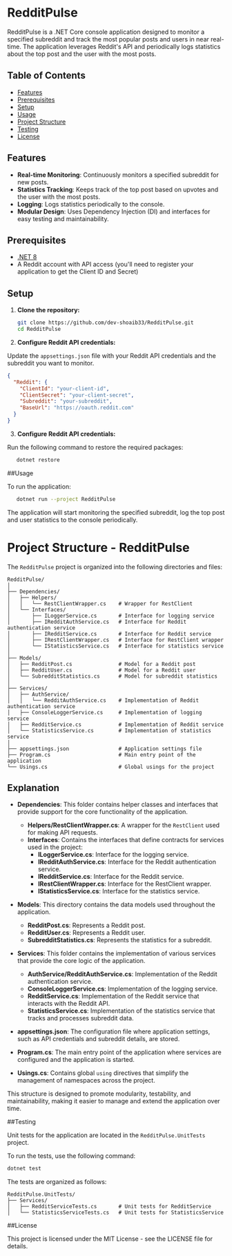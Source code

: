 # RedditPulse

RedditPulse is a .NET Core console application designed to monitor a specified subreddit and track the most popular posts and users in near real-time. The application leverages Reddit's API and periodically logs statistics about the top post and the user with the most posts.

## Table of Contents

- [Features](#features)
- [Prerequisites](#prerequisites)
- [Setup](#setup)
- [Usage](#usage)
- [Project Structure](#project-structure)
- [Testing](#testing)
- [License](#license)

## Features

- **Real-time Monitoring**: Continuously monitors a specified subreddit for new posts.
- **Statistics Tracking**: Keeps track of the top post based on upvotes and the user with the most posts.
- **Logging**: Logs statistics periodically to the console.
- **Modular Design**: Uses Dependency Injection (DI) and interfaces for easy testing and maintainability.

## Prerequisites

- [.NET 8](https://dotnet.microsoft.com/download/dotnet)
- A Reddit account with API access (you'll need to register your application to get the Client ID and Secret)

## Setup

1. **Clone the repository:**

   ```bash
   git clone https://github.com/dev-shoaib33/RedditPulse.git
   cd RedditPulse

2. **Configure Reddit API credentials:**

Update the `appsettings.json` file with your Reddit API credentials and the subreddit you want to monitor.

```json
{
  "Reddit": {
    "ClientId": "your-client-id",
    "ClientSecret": "your-client-secret",
    "Subreddit": "your-subreddit",
    "BaseUrl": "https://oauth.reddit.com"
  }
}
```
3. **Configure Reddit API credentials:**

Run the following command to restore the required packages:
```bash
   dotnet restore
```

##Usage

To run the application:
```bash
   dotnet run --project RedditPulse
```

The application will start monitoring the specified subreddit, log the top post and user statistics to the console periodically.

# Project Structure - RedditPulse

The `RedditPulse` project is organized into the following directories and files:

```{r, echo=FALSE, results='asis'}
RedditPulse/
│
├── Dependencies/
│   ├── Helpers/
│   │   └── RestClientWrapper.cs    # Wrapper for RestClient
│   └── Interfaces/
│       ├── ILoggerService.cs       # Interface for logging service
│       ├── IRedditAuthService.cs   # Interface for Reddit authentication service
│       ├── IRedditService.cs       # Interface for Reddit service
│       ├── IRestClientWrapper.cs   # Interface for RestClient wrapper
│       └── IStatisticsService.cs   # Interface for statistics service
│
├── Models/
│   ├── RedditPost.cs               # Model for a Reddit post
│   ├── RedditUser.cs               # Model for a Reddit user
│   └── SubredditStatistics.cs      # Model for subreddit statistics
│
├── Services/
│   ├── AuthService/
│   │   └── RedditAuthService.cs    # Implementation of Reddit authentication service
│   ├── ConsoleLoggerService.cs     # Implementation of logging service
│   ├── RedditService.cs            # Implementation of Reddit service
│   └── StatisticsService.cs        # Implementation of statistics service
│
├── appsettings.json                # Application settings file
├── Program.cs                      # Main entry point of the application
└── Usings.cs                       # Global usings for the project
```


## Explanation

- **Dependencies**: This folder contains helper classes and interfaces that provide support for the core functionality of the application.
  - **Helpers/RestClientWrapper.cs**: A wrapper for the `RestClient` used for making API requests.
  - **Interfaces**: Contains the interfaces that define contracts for services used in the project:
    - **ILoggerService.cs**: Interface for the logging service.
    - **IRedditAuthService.cs**: Interface for the Reddit authentication service.
    - **IRedditService.cs**: Interface for the Reddit service.
    - **IRestClientWrapper.cs**: Interface for the RestClient wrapper.
    - **IStatisticsService.cs**: Interface for the statistics service.

- **Models**: This directory contains the data models used throughout the application.
  - **RedditPost.cs**: Represents a Reddit post.
  - **RedditUser.cs**: Represents a Reddit user.
  - **SubredditStatistics.cs**: Represents the statistics for a subreddit.

- **Services**: This folder contains the implementation of various services that provide the core logic of the application.
  - **AuthService/RedditAuthService.cs**: Implementation of the Reddit authentication service.
  - **ConsoleLoggerService.cs**: Implementation of the logging service.
  - **RedditService.cs**: Implementation of the Reddit service that interacts with the Reddit API.
  - **StatisticsService.cs**: Implementation of the statistics service that tracks and processes subreddit data.

- **appsettings.json**: The configuration file where application settings, such as API credentials and subreddit details, are stored.

- **Program.cs**: The main entry point of the application where services are configured and the application is started.

- **Usings.cs**: Contains global `using` directives that simplify the management of namespaces across the project.

This structure is designed to promote modularity, testability, and maintainability, making it easier to manage and extend the application over time.


##Testing

Unit tests for the application are located in the `RedditPulse.UnitTests` project.

To run the tests, use the following command:

```bash
dotnet test
```

The tests are organized as follows:

```{r, echo=FALSE, results='asis'}
RedditPulse.UnitTests/
├── Services/
│   ├── RedditServiceTests.cs       # Unit tests for RedditService
│   └── StatisticsServiceTests.cs   # Unit tests for StatisticsService
```

##License

This project is licensed under the MIT License - see the LICENSE file for details.
